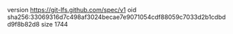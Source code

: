 version https://git-lfs.github.com/spec/v1
oid sha256:33069316d7c498af3024becae7e9071054cdf88059c7033d2b1cdbdd9f8b82d8
size 1744
